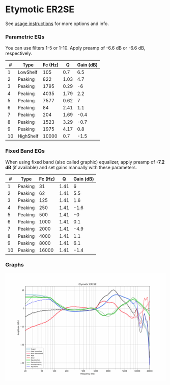 # Etymotic ER2SE
See [usage instructions](https://github.com/jaakkopasanen/AutoEq#usage) for more options and info.

### Parametric EQs
You can use filters 1-5 or 1-10. Apply preamp of -6.6 dB or -6.6 dB, respectively.

|   # | Type      |   Fc (Hz) |    Q |   Gain (dB) |
|-----|-----------|-----------|------|-------------|
|   1 | LowShelf  |       105 | 0.7  |         6.5 |
|   2 | Peaking   |       822 | 1.03 |         4.7 |
|   3 | Peaking   |      1795 | 0.29 |        -6   |
|   4 | Peaking   |      4035 | 1.79 |         2.2 |
|   5 | Peaking   |      7577 | 0.62 |         7   |
|   6 | Peaking   |        84 | 2.41 |         1.1 |
|   7 | Peaking   |       204 | 1.69 |        -0.4 |
|   8 | Peaking   |      1523 | 3.29 |        -0.7 |
|   9 | Peaking   |      1975 | 4.17 |         0.8 |
|  10 | HighShelf |     10000 | 0.7  |        -1.5 |

### Fixed Band EQs
When using fixed band (also called graphic) equalizer, apply preamp of **-7.2 dB** (if available) and set gains manually with these parameters.

|   # | Type    |   Fc (Hz) |    Q |   Gain (dB) |
|-----|---------|-----------|------|-------------|
|   1 | Peaking |        31 | 1.41 |         6   |
|   2 | Peaking |        62 | 1.41 |         5.5 |
|   3 | Peaking |       125 | 1.41 |         1.6 |
|   4 | Peaking |       250 | 1.41 |        -1.6 |
|   5 | Peaking |       500 | 1.41 |        -0   |
|   6 | Peaking |      1000 | 1.41 |         0.1 |
|   7 | Peaking |      2000 | 1.41 |        -4.9 |
|   8 | Peaking |      4000 | 1.41 |         1.1 |
|   9 | Peaking |      8000 | 1.41 |         6.1 |
|  10 | Peaking |     16000 | 1.41 |        -1.4 |

### Graphs
![](./Etymotic%20ER2SE.png)
